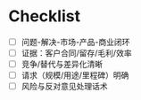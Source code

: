 # Checklist

- [ ] 问题-解决-市场-产品-商业闭环
- [ ] 证据：客户合同/留存/毛利/效率
- [ ] 竞争/替代与差异化清晰
- [ ] 请求（规模/用途/里程碑）明确
- [ ] 风险与反对意见处理话术
